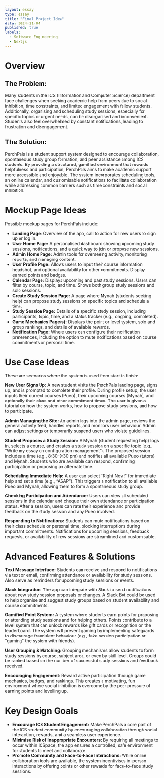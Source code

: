 ```yaml
---
layout: essay
type: essay
title: "Final Project Idea"
date: 2024-11-04
published: true
labels:
  - Software Engineering
  - Nextjs
---
```


# Overview

## The Problem:

Many students in the ICS (Information and Computer Science) department face challenges when seeking academic help from peers due to social inhibition, time constraints, and limited engagement with fellow students. Additionally, organising and scheduling study sessions, especially for specific topics or urgent needs, can be disorganised and inconvenient. Students also feel overwhelmed by constant notifications, leading to frustration and disengagement.

## The Solution:

PerchPals is a student support system designed to encourage collaboration, spontaneous study group formation, and peer assistance among ICS students. By providing a structured, gamified environment that rewards helpfulness and participation, PerchPals aims to make academic support more accessible and enjoyable. The system incorporates scheduling tools, an online calendar, and customisable notifications to facilitate collaboration while addressing common barriers such as time constraints and social inhibition.

# Mockup Page Ideas
Possible mockup pages for PerchPals include:

- **Landing Page:** Overview of the app, call to action for new users to sign up or log in.
- **User Home Page:** A personalised dashboard showing upcoming study sessions, notifications, and a quick way to join or propose new sessions.
- **Admin Home Page:** Admin tools for overseeing activity, monitoring reports, and managing content.
- **User Profile Page:** Allows users to input their course information, headshot, and optional availability for other commitments. Display earned points and badges.
- **Calendar Page:** Displays upcoming and past study sessions. Users can filter by course, topic, and time. Shows both group study sessions and solo sessions.
- **Create Study Session Page:** A page where Mynah (students seeking help) can propose study sessions on specific topics and schedule a time.
- **Study Session Page:** Details of a specific study session, including participants, topic, time, and a status tracker (e.g., ongoing, completed).
- **Game Mechanics Page(s):** Displays the point or level system, solo and group rankings, and details of available rewards.
- **Notification Page:** Where users can configure their notification preferences, including the option to mute notifications based on course commitments or personal time.

# Use Case Ideas

These are scenarios where the system is used from start to finish:

**New User Signs Up:** A new student visits the PerchPals landing page, signs up, and is prompted to complete their profile.
During profile setup, the user inputs their current courses (Pueo), their upcoming courses (Mynah), and optionally their class and other commitment times.
The user is given a tutorial on how the system works, how to propose study sessions, and how to participate.

**Admin Managing the Site:** An admin logs into the admin page, reviews the general activity feed, handles reports, and monitors user behaviour.
Admin can adjust settings or temporarily suspend users who violate guidelines.

**Student Proposes a Study Session:** A Mynah (student requesting help) logs in, selects a course, and creates a study session on a specific topic (e.g., “Write my essay on configuration management”). The proposed session includes a time (e.g., 8:30-9:30 pm) and notifies all available Pueo (tutors) and Mynah.
Students who are available can respond, confirming participation or proposing an alternate time.

**Scheduling Immediate Help:** A user can select "Right Now!" for immediate help and set a time (e.g., “ASAP”).
This triggers a notification to all available Pueo and Mynah, allowing them to form a spontaneous study group.

**Checking Participation and Attendance:** Users can view all scheduled sessions in the calendar and cheque their own attendance or participation status. After a session, users can rate their experience and provide feedback on the study session and any Pueo involved.

**Responding to Notifications:** Students can mute notifications based on their class schedule or personal time, blocking interruptions during important commitments. Notifications for upcoming sessions, feedback requests, or availability of new sessions are streamlined and customisable.

# Advanced Features & Solutions

**Text Message Interface:** Students can receive and respond to notifications via text or email, confirming attendance or availability for study sessions. Also serve as reminders for upcoming study sessions or events.

**Slack Integration:**
The app can integrate with Slack to send notifications about new study session proposals or changes. A Slack Bot could be used to help organise and suggest study groups based on student availability and course commitments.

**Gamified Point System:**
A system where students earn points for proposing or attending study sessions and for helping others. Points contribute to a level system that can unlock rewards like gift cards or recognition on the leaderboard. The system will prevent gaming by implementing safeguards to discourage fraudulent behaviour (e.g., fake session participation or "gaming" the system with friends).

**User Grouping & Matching:**
Grouping mechanisms allow students to form study sessions by course, subject area, or even by skill level. Groups could be ranked based on the number of successful study sessions and feedback received.

**Encouraging Engagement:**
Reward active participation through game mechanics, badges, and rankings. This creates a motivating, fun environment where social inhibition is overcome by the peer pressure of earning points and levelling up.

# Key Design Goals

- **Encourage ICS Student Engagement:** Make PerchPals a core part of the ICS student community by encouraging collaboration through social interaction, rewards, and a seamless user experience.
- **Minimise Risk of Inappropriate Encounters:** By requiring all meetings to occur within ICSpace, the app ensures a controlled, safe environment for students to meet and collaborate.
- **Promote Community and Face-to-Face Interactions:** While online collaboration tools are available, the system incentivises in-person interactions by offering points or other rewards for face-to-face study sessions. 